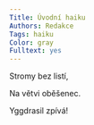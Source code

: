 ```yaml
---
Title: Úvodní haiku
Authors: Redakce
Tags: haiku
Color: gray
Fulltext: yes
---
```

Stromy bez listí,

Na větvi oběšenec.

Yggdrasil zpívá!
